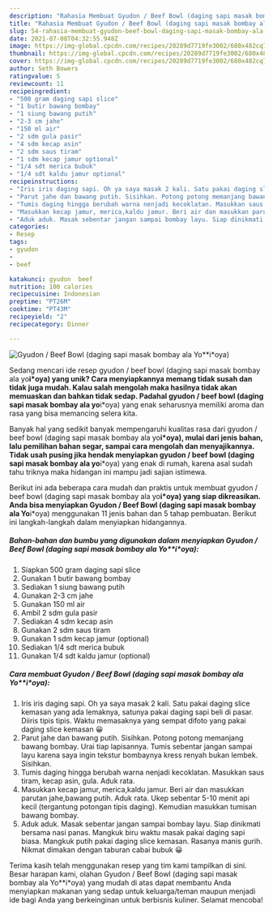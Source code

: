 ```yaml
---
description: "Rahasia Membuat Gyudon / Beef Bowl (daging sapi masak bombay ala Yo**i*oya), Lezat"
title: "Rahasia Membuat Gyudon / Beef Bowl (daging sapi masak bombay ala Yo**i*oya), Lezat"
slug: 54-rahasia-membuat-gyudon-beef-bowl-daging-sapi-masak-bombay-ala-yoioya-lezat
date: 2021-07-08T04:32:55.948Z
image: https://img-global.cpcdn.com/recipes/20289d7719fe3002/680x482cq70/gyudon-beef-bowl-daging-sapi-masak-bombay-ala-yoioya-foto-resep-utama.jpg
thumbnail: https://img-global.cpcdn.com/recipes/20289d7719fe3002/680x482cq70/gyudon-beef-bowl-daging-sapi-masak-bombay-ala-yoioya-foto-resep-utama.jpg
cover: https://img-global.cpcdn.com/recipes/20289d7719fe3002/680x482cq70/gyudon-beef-bowl-daging-sapi-masak-bombay-ala-yoioya-foto-resep-utama.jpg
author: Seth Bowers
ratingvalue: 5
reviewcount: 11
recipeingredient:
- "500 gram daging sapi slice"
- "1 butir bawang bombay"
- "1 siung bawang putih"
- "2-3 cm jahe"
- "150 ml air"
- "2 sdm gula pasir"
- "4 sdm kecap asin"
- "2 sdm saus tiram"
- "1 sdm kecap jamur optional"
- "1/4 sdt merica bubuk"
- "1/4 sdt kaldu jamur optional"
recipeinstructions:
- "Iris iris daging sapi. Oh ya saya masak 2 kali. Satu pakai daging slice kemasan yang ada lemaknya, satunya pakai daging sapi beli di pasar. Diiris tipis tipis. Waktu memasaknya yang sempat difoto yang pakai daging slice kemasan 😀"
- "Parut jahe dan bawang putih. Sisihkan. Potong potong memanjang bawang bombay. Urai tiap lapisannya. Tumis sebentar jangan sampai layu karena saya ingin tekstur bombaynya kress renyah bukan lembek. Sisihkan."
- "Tumis daging hingga berubah warna nenjadi kecoklatan. Masukkan saus tiram, kecap asin, gula. Aduk rata."
- "Masukkan kecap jamur, merica,kaldu jamur. Beri air dan masukkan parutan jahe,bawang putih. Aduk rata. Ukep sebentar 5-10 menit api kecil (tergantung potongan tipis daging). Kemudian masukkan tumisan bawang bombay."
- "Aduk aduk. Masak sebentar jangan sampai bombay layu. Siap dinikmati bersama nasi panas. Mangkuk biru waktu masak pakai daging sapi biasa. Mangkuk putih pakai daging slice kemasan. Rasanya manis gurih. Nikmat dimakan dengan taburan cabai bubuk 😀"
categories:
- Resep
tags:
- gyudon
- 
- beef

katakunci: gyudon  beef 
nutrition: 100 calories
recipecuisine: Indonesian
preptime: "PT26M"
cooktime: "PT43M"
recipeyield: "2"
recipecategory: Dinner

---
```



![Gyudon / Beef Bowl (daging sapi masak bombay ala Yo**i*oya)](https://img-global.cpcdn.com/recipes/20289d7719fe3002/680x482cq70/gyudon-beef-bowl-daging-sapi-masak-bombay-ala-yoioya-foto-resep-utama.jpg)

Sedang mencari ide resep gyudon / beef bowl (daging sapi masak bombay ala yo**i*oya) yang unik? Cara menyiapkannya memang tidak susah dan tidak juga mudah. Kalau salah mengolah maka hasilnya tidak akan memuaskan dan bahkan tidak sedap. Padahal gyudon / beef bowl (daging sapi masak bombay ala yo**i*oya) yang enak seharusnya memiliki aroma dan rasa yang bisa memancing selera kita.

Banyak hal yang sedikit banyak mempengaruhi kualitas rasa dari gyudon / beef bowl (daging sapi masak bombay ala yo**i*oya), mulai dari jenis bahan, lalu pemilihan bahan segar, sampai cara mengolah dan menyajikannya. Tidak usah pusing jika hendak menyiapkan gyudon / beef bowl (daging sapi masak bombay ala yo**i*oya) yang enak di rumah, karena asal sudah tahu triknya maka hidangan ini mampu jadi sajian istimewa.




Berikut ini ada beberapa cara mudah dan praktis untuk membuat gyudon / beef bowl (daging sapi masak bombay ala yo**i*oya) yang siap dikreasikan. Anda bisa menyiapkan Gyudon / Beef Bowl (daging sapi masak bombay ala Yo**i*oya) menggunakan 11 jenis bahan dan 5 tahap pembuatan. Berikut ini langkah-langkah dalam menyiapkan hidangannya.

<!--inarticleads1-->

##### Bahan-bahan dan bumbu yang digunakan dalam menyiapkan Gyudon / Beef Bowl (daging sapi masak bombay ala Yo**i*oya):

1. Siapkan 500 gram daging sapi slice
1. Gunakan 1 butir bawang bombay
1. Sediakan 1 siung bawang putih
1. Gunakan 2-3 cm jahe
1. Gunakan 150 ml air
1. Ambil 2 sdm gula pasir
1. Sediakan 4 sdm kecap asin
1. Gunakan 2 sdm saus tiram
1. Gunakan 1 sdm kecap jamur (optional)
1. Sediakan 1/4 sdt merica bubuk
1. Gunakan 1/4 sdt kaldu jamur (optional)




<!--inarticleads2-->

##### Cara membuat Gyudon / Beef Bowl (daging sapi masak bombay ala Yo**i*oya):

1. Iris iris daging sapi. Oh ya saya masak 2 kali. Satu pakai daging slice kemasan yang ada lemaknya, satunya pakai daging sapi beli di pasar. Diiris tipis tipis. Waktu memasaknya yang sempat difoto yang pakai daging slice kemasan 😀
1. Parut jahe dan bawang putih. Sisihkan. Potong potong memanjang bawang bombay. Urai tiap lapisannya. Tumis sebentar jangan sampai layu karena saya ingin tekstur bombaynya kress renyah bukan lembek. Sisihkan.
1. Tumis daging hingga berubah warna nenjadi kecoklatan. Masukkan saus tiram, kecap asin, gula. Aduk rata.
1. Masukkan kecap jamur, merica,kaldu jamur. Beri air dan masukkan parutan jahe,bawang putih. Aduk rata. Ukep sebentar 5-10 menit api kecil (tergantung potongan tipis daging). Kemudian masukkan tumisan bawang bombay.
1. Aduk aduk. Masak sebentar jangan sampai bombay layu. Siap dinikmati bersama nasi panas. Mangkuk biru waktu masak pakai daging sapi biasa. Mangkuk putih pakai daging slice kemasan. Rasanya manis gurih. Nikmat dimakan dengan taburan cabai bubuk 😀




Terima kasih telah menggunakan resep yang tim kami tampilkan di sini. Besar harapan kami, olahan Gyudon / Beef Bowl (daging sapi masak bombay ala Yo**i*oya) yang mudah di atas dapat membantu Anda menyiapkan makanan yang sedap untuk keluarga/teman maupun menjadi ide bagi Anda yang berkeinginan untuk berbisnis kuliner. Selamat mencoba!
